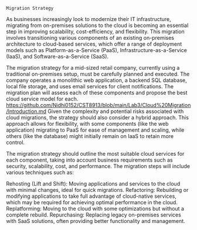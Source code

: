                                                                              Migration Strategy
As businesses increasingly look to modernize their IT infrastructure, migrating from on-premises solutions to the cloud is becoming an essential step in improving scalability, cost-efficiency, and flexibility. This migration involves transitioning various components of an existing on-premises architecture to cloud-based services, which offer a range of deployment models such as Platform-as-a-Service (PaaS), Infrastructure-as-a-Service (IaaS), and Software-as-a-Service (SaaS).

The migration strategy for a mid-sized retail company, currently using a traditional on-premises setup, must be carefully planned and executed. The company operates a monolithic web application, a backend SQL database, local file storage, and uses email services for client notifications. The migration plan will assess each of these components and propose the best cloud service model for each.
https://github.com/Nidhi0152/CST8913/blob/main/Lab3/Cloud%20Migration/Introduction.md
Given the complexity and potential risks associated with cloud migrations, the strategy should also consider a hybrid approach. This approach allows for flexibility, with some components (like the web application) migrating to PaaS for ease of management and scaling, while others (like the database) might initially remain on IaaS to retain more control.

The migration strategy should outline the most suitable cloud services for each component, taking into account business requirements such as security, scalability, cost, and performance. The migration steps will include various techniques such as:

Rehosting (Lift and Shift): Moving applications and services to the cloud with minimal changes, ideal for quick migrations.
Refactoring: Rebuilding or modifying applications to take full advantage of cloud-native services, which may be required for achieving optimal performance in the cloud.
Replatforming: Moving to the cloud with some optimizations but without a complete rebuild.
Repurchasing: Replacing legacy on-premises services with SaaS solutions, often providing better functionality and management.

